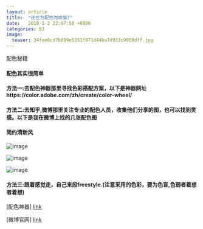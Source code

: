 ```yaml
---
layout: article
title:  "还在为配色而烦恼?"
date:   2018-1-2 22:07:50 +0800
categories: BJ
image:
  teaser: 34fae6cd7b899e5151f871d44ba7d933c9950dff.jpg
---
```


配色秘籍

#### 配色其实很简单
#### 方法一:去配色神器那里寻找色彩搭配方案，以下是神器网址https://color.adobe.com/zh/create/color-wheel/

#### 方法二:去知乎,微博那里关注专业的配色人员，收集他们分享的图，也可以找到灵感。以下是我在微博上找的几张配色图
#### 简约清新风

![image](http://ww4.sinaimg.cn/large/0060lm7Tly1fn3ryditwrj30c60b2q3m.jpg)

![image](http://ww1.sinaimg.cn/large/0060lm7Tly1fn3ryfygi7j30h00h0mxl.jpg)

![image](http://ww1.sinaimg.cn/large/0060lm7Tly1fn3s1lu7gxj30c60b3glv.jpg)


#### 方法三:跟着感觉走，自己来段freestyle.(注意采用的色彩，要为色盲,色弱者着想者着想)


[配色神器]
[link](https://color.adobe.com/zh/create/color-wheel/)

[微博官网]
[link](https://weibo.com/)